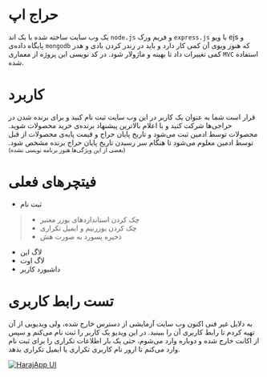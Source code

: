 # حراج اپ
یک وب سایت ساخته شده با بک اند `node.js` و فریم ورک `express.js` با ویو ejs و پایگاه داده‌ی `mongodb` که هنوز ویوی آن کمی کار دارد و باید در رندر کردن بادی و هدر کمی تغییرات داد تا بهینه و ماژولار شود. در کد نویسی این پروژه از معماری `MVC` استفاده شده.

# کاربرد
قرار است شما به عنوان یک کاربر در این وب سایت ثبت نام کنید و برای برنده شدن در حراجی‌ها شرکت کنید و با اعلام بالاترین پیشنهاد برنده‌ی خرید محصولات شوید. محصولات توسط ادمین ثبت می‌شود و تاریخ پایان حراج و قیمت پایه‌ی محصولات از قبل  توسط ادمین معلوم می‌شود تا هنگام سر رسیدن تاریخ پایان حراج برنده مشخص شود.
<sub> (بعضی از این ویژگی‌ها هنوز برنامه نویسی نشده) </sub>

# فیتچرهای فعلی
* ثبت نام
> * چک کردن استانداردهای یوزر معتبر
> * چک کردن یوزرنیم و ایمیل تکراری
> * ذخیره پسورد به صورت هش

* لاگ این
* لاگ اوت
* داشبورد کاربر


# تست رابط کاربری
به دلایل غیر فنی اکنون وب سایت آزمایشی از دسترس خارج شده، ولی ویدیویی از آن تهیه کردم تا رابط کاربری آن را ببینید. در این ویدیو یک کاربر را ثبت نام می‌کنم و سپس از اکانت خارج شده و دوباره وارد می‌شوم، حتی یک بار اطلاعات تکراری را برای ثبت نام وارد می‌کنم تا ارور نام کاربری تکراری یا ایمیل تکراری بدهد.

[![HarajApp UI](https://user-images.githubusercontent.com/99330644/206920715-5d79128e-426a-4f65-aba8-5fcea4ab85e6.png)](https://user-images.githubusercontent.com/99330644/206919799-b48d5b74-e2e2-4a06-b8dd-8105bf888542.webm "ui testing video")

